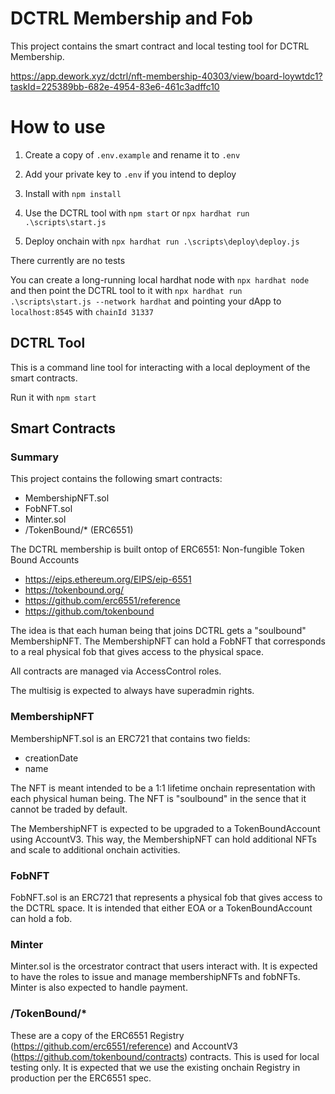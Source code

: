# DCTRL Membership and Fob 

This project contains the smart contract and local testing tool for DCTRL Membership.

https://app.dework.xyz/dctrl/nft-membership-40303/view/board-loywtdc1?taskId=225389bb-682e-4954-83e6-461c3adffc10

# How to use
1. Create a copy of `.env.example` and rename it to `.env`
2. Add your private key to `.env` if you intend to deploy
3. Install with `npm install`

4. Use the DCTRL tool with `npm start` or `npx hardhat run .\scripts\start.js`

5. Deploy onchain with `npx hardhat run .\scripts\deploy\deploy.js`

There currently are no tests


You can create a long-running local hardhat node with `npx hardhat node` and then point the DCTRL tool to it with `npx hardhat run .\scripts\start.js --network hardhat` and pointing your dApp to `localhost:8545` with `chainId 31337`

## DCTRL Tool
This is a command line tool for interacting with a local deployment of the smart contracts.

Run it with `npm start`

## Smart Contracts
### Summary
This project contains the following smart contracts:
- MembershipNFT.sol
- FobNFT.sol
- Minter.sol
- /TokenBound/* (ERC6551)

The DCTRL membership is built ontop of ERC6551: Non-fungible Token Bound Accounts
- https://eips.ethereum.org/EIPS/eip-6551
- https://tokenbound.org/
- https://github.com/erc6551/reference
- https://github.com/tokenbound

The idea is that each human being that joins DCTRL gets a "soulbound" MembershipNFT. The MembershipNFT can hold a FobNFT that corresponds to a real physical fob that gives access to the physical space. 

All contracts are managed via AccessControl roles.

The multisig is expected to always have superadmin rights.

### MembershipNFT
MembershipNFT.sol is an ERC721 that contains two fields:
- creationDate
- name

The NFT is meant intended to be a 1:1 lifetime onchain representation with each physical human being. The NFT is "soulbound" in the sence that it cannot be traded by default.

The MembershipNFT is expected to be upgraded to a TokenBoundAccount using AccountV3. This way, the MembershipNFT can hold additional NFTs and scale to additional onchain activities.

### FobNFT
FobNFT.sol is an ERC721 that represents a physical fob that gives access to the DCTRL space. It is intended that either EOA or a TokenBoundAccount can hold a fob.

### Minter
Minter.sol is the orcestrator contract that users interact with. It is expected to have the roles to issue and manage membershipNFTs and fobNFTs. Minter is also expected to handle payment.

### /TokenBound/*
These are a copy of the ERC6551 Registry (https://github.com/erc6551/reference) and AccountV3 (https://github.com/tokenbound/contracts) contracts. This is used for local testing only. It is expected that we use the existing onchain Registry in production per the ERC6551 spec.